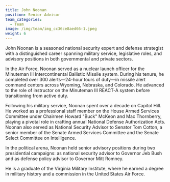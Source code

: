 ```yaml
---
title: John Noonan
position: Senior Advisor
team_categories:
  - Team
image: /img/team/img_cc36ce8aed66-1.jpeg
weight: 6
---
```

John Noonan is a seasoned national security expert and defense strategist with a distinguished career spanning military service, legislative roles, and advisory positions in both governmental and private sectors.

In the Air Force, Noonan served as a nuclear launch officer for the Minuteman III Intercontinental Ballistic Missile system. During his tenure, he completed over 300 alerts—24-hour tours of duty—in missile alert command centers across Wyoming, Nebraska, and Colorado. He advanced to the role of instructor on the Minuteman III REACT-A system before transitioning from active duty.

Following his military service, Noonan spent over a decade on Capitol Hill. He worked as a professional staff member on the House Armed Services Committee under Chairmen Howard "Buck" McKeon and Mac Thornberry, playing a pivotal role in crafting annual National Defense Authorization Acts. Noonan also served as National Security Advisor to Senator Tom Cotton, a senior member of the Senate Armed Services Committee and the Senate Select Committee on Intelligence.

In the political arena, Noonan held senior advisory positions during two presidential campaigns: as national security advisor to Governor Jeb Bush and as defense policy advisor to Governor Mitt Romney. 

He is a graduate of the Virginia Military Institute, where he earned a degree in military history and a commission in the United States Air Force.